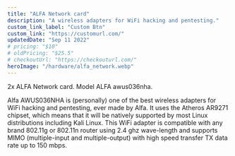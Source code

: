 ```yaml
---
title: "ALFA Network card"
description: "A wireless adapters for WiFi hacking and pentesting."
custom_link_label: "Custom Btn"
custom_link: "https://customurl.com/"
updatedDate: "Sep 11 2022"
# pricing: "$10"
# oldPricing: "$25.5"
# checkoutUrl: "https://checkouturl.com/"
heroImage: "/hardware/alfa_network.webp"
---
```


2x ALFA Network card. Model ALFA awus036nha. 

Alfa AWUS036NHA is (personally) one of the best wireless adapters for WiFi hacking and pentesting, ever made by Alfa. It uses the Atheros AR9271 chipset, which means that it will be natively supported by most Linux distributions including Kali Linux. This WiFi adapter is compatible with any brand 802.11g or 802.11n router using 2.4 ghz wave-length and supports MIMO (multiple-input and multiple-output) with high speed transfer TX data rate up to 150 mbps.